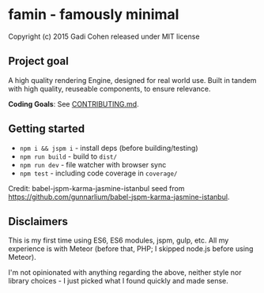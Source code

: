 # famin - famously minimal

Copyright (c) 2015 Gadi Cohen released under MIT license

## Project goal

A high quality rendering Engine, designed for real world use.  Built
in tandem with high quality, reuseable components, to ensure relevance.

**Coding Goals**: See [CONTRIBUTING.md](CONTRIBUTING.md).

## Getting started

* `npm i && jspm i` - install deps (before building/testing)
* `npm run build` - build to `dist/`
* `npm run dev` - file watcher with browser sync
* `npm test` - including code coverage in `coverage/`

Credit: babel-jspm-karma-jasmine-istanbul seed from
https://github.com/gunnarlium/babel-jspm-karma-jasmine-istanbul.

## Disclaimers

This is my first time using ES6, ES6 modules, jspm, gulp, etc.  All my
experience is with Meteor (before that, PHP; I skipped node.js before
using Meteor).

I'm not opinionated with anything regarding the above, neither style
nor library choices - I just picked what I found quickly and made
sense.
